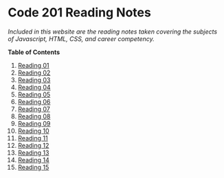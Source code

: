 # Code 201 Reading Notes

*Included in this website are the reading notes taken covering the subjects of Javascript, HTML, CSS, and career competency.*

**Table of Contents**
1. [Reading 01](reading_1.md)
1. [Reading 02](reading_2.md)
1. [Reading 03](reading_3.md)
1. [Reading 04](reading_4.md)
1. [Reading 05](reading_5.md)
1. [Reading 06](reading_6.md)
1. [Reading 07](reading_7.md)
1. [Reading 08](reading_8.md)
1. [Reading 09](reading_9.md)
1. [Reading 10](reading_10.md)
1. [Reading 11](reading_11.md)
1. [Reading 12](reading_12.md)
1. [Reading 13](reading_13.md)
1. [Reading 14](reading_14.md)
1. [Reading 15](reading_15.md)



